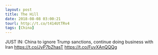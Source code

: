 ```yaml
---
layout: post
title: The Hill
date: 2018-08-08 03:00:21
tourl: http://t.co/t414UtTRv4
tags: [China]
---
```

JUST IN: China to ignore Trump sanctions, continue doing business with Iran https://t.co/JyP7bZhasT https://t.co/FuvXAnQQQg